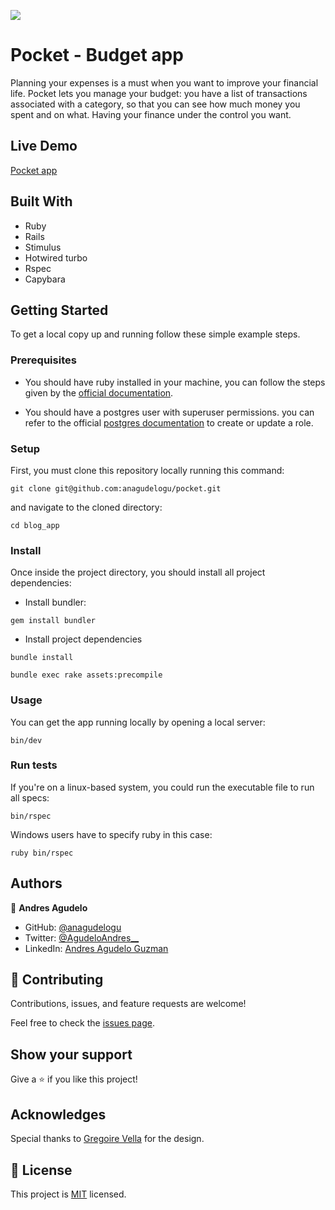 ![](https://img.shields.io/badge/Microverse-blueviolet)

# Pocket - Budget app

Planning your expenses is a must when you want to improve your financial life. Pocket lets you manage your budget: you have a list of transactions associated with a category, so that you can see how much money you spent and on what. Having your finance under the control you want.

## Live Demo

[Pocket app](https://pocket-budget-app.herokuapp.com/categories)

## Built With

- Ruby
- Rails
- Stimulus
- Hotwired turbo
- Rspec
- Capybara

## Getting Started

To get a local copy up and running follow these simple example steps.

### Prerequisites

- You should have ruby installed in your machine, you can follow the steps given by the [official documentation](https://www.ruby-lang.org/en/documentation/installation/).

- You should have a postgres user with superuser permissions. you can refer to the official [postgres documentation](https://www.postgresql.org/docs/current/role-attributes.html#:~:text=To%20create%20a%20new%20database,that%20is%20already%20a%20superuser.&text=A%20role%20must%20be%20explicitly,use%20CREATE%20ROLE%20name%20CREATEDB%20.) to create or update a role.

### Setup

First, you must clone this repository locally running this command:

```
git clone git@github.com:anagudelogu/pocket.git
```

and navigate to the cloned directory:

```
cd blog_app
```

### Install

Once inside the project directory, you should install all project dependencies:

- Install bundler:

```
gem install bundler
```

- Install project dependencies

```
bundle install
```

```
bundle exec rake assets:precompile
```

### Usage

You can get the app running locally by opening a local server:

```
bin/dev
```

### Run tests

If you're on a linux-based system, you could run the executable file to run all specs:

```
bin/rspec
```

Windows users have to specify ruby in this case:

```
ruby bin/rspec
```

## Authors

👤 **Andres Agudelo**

- GitHub: [@anagudelogu](https://github.com/anagudelogu)
- Twitter: [@AgudeloAndres\_\_](https://twitter.com/AgudeloAndres__)
- LinkedIn: [Andres Agudelo Guzman](https://linkedin.com/in/aagst)

## 🤝 Contributing

Contributions, issues, and feature requests are welcome!

Feel free to check the [issues page](https://github.com/anagudelogu/pocket/issues).

## Show your support

Give a ⭐️ if you like this project!

## Acknowledges

Special thanks to [Gregoire Vella](https://www.behance.net/gregoirevella) for the design.

## 📝 License

This project is [MIT](./LICENSE) licensed.

